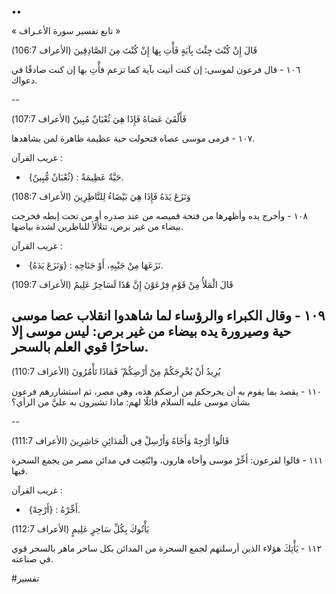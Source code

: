 ••

« تابع تفسير سورة الأعـراف »

قَالَ إِنْ كُنْتَ جِئْتَ بِآيَةٍ فَأْتِ بِهَا إِنْ كُنْتَ مِنَ الصَّادِقِينَ
(الأعراف 106:7) 

١٠٦ - قال فرعون لموسى: إن كنت أتيت بآية كما تزعم فأْتِ بها إن كنت صادقًا في دعواك.

--

فَأَلْقَىٰ عَصَاهُ فَإِذَا هِيَ ثُعْبَانٌ مُبِينٌ
(الأعراف 107:7) 

١٠٧ - فرمى موسى عصاه فتحولت حية عظيمة ظاهرة لمن يشاهدها.

غريب القرآن : 
-  {ثُعْبَانٌ مُّبِينٌ} : حَيَّةٌ عَظِيمَةٌ.

وَنَزَعَ يَدَهُ فَإِذَا هِيَ بَيْضَاءُ لِلنَّاظِرِينَ
(الأعراف 108:7) 

١٠٨ - وأخرج يده وأظهرها من فتحة قميصه من عند صدره أو من تحت إبطه فخرجت بيضاء من غير برص، تتلألأ للناظرين لشدة بياضها.

غريب القرآن : 
-  {وَنَزَعَ يَدَهُ} : نَزَعَهَا مِنْ جَيْبِهِ، أَوْ جَنَاحِهِ.

قَالَ الْمَلَأُ مِنْ قَوْمِ فِرْعَوْنَ إِنَّ هَٰذَا لَسَاحِرٌ عَلِيمٌ
(الأعراف 109:7) 

١٠٩ - وقال الكبراء والرؤساء لما شاهدوا انقلاب عصا موسى حية وصيرورة يده بيضاء من غير برص: ليس موسى إلا ساحرًا قوي العلم بالسحر.
--

يُرِيدُ أَنْ يُخْرِجَكُمْ مِنْ أَرْضِكُمْ ۖ فَمَاذَا تَأْمُرُونَ
(الأعراف 110:7) 

١١٠ - يقصد بما يقوم به أن يخرجكم من أرضكم هذه، وهي مصر، ثم استشاررهم فرعون بشأن موسى عليه السلام قائلًا لهم: ماذا تشيرون به عليَّ من الرأي؟

--

قَالُوا أَرْجِهْ وَأَخَاهُ وَأَرْسِلْ فِي الْمَدَائِنِ حَاشِرِينَ
(الأعراف 111:7) 

١١١ - قالوا لفرعون: أَخِّرْ موسى وأخاه هارون، وابْتَعِث في مدائن مصر من يجمع السحرة فيها.

غريب القرآن : 
-  {أَرْجِهْ} : أَخِّرْهُ.

يَأْتُوكَ بِكُلِّ سَاحِرٍ عَلِيمٍ
(الأعراف 112:7) 

١١٢ - يَأْتِكَ هؤلاء الذين أرسلتهم لجمع السحرة من المدائن بكل ساحر ماهر بالسحر قوي في صناعته.

#تفسير